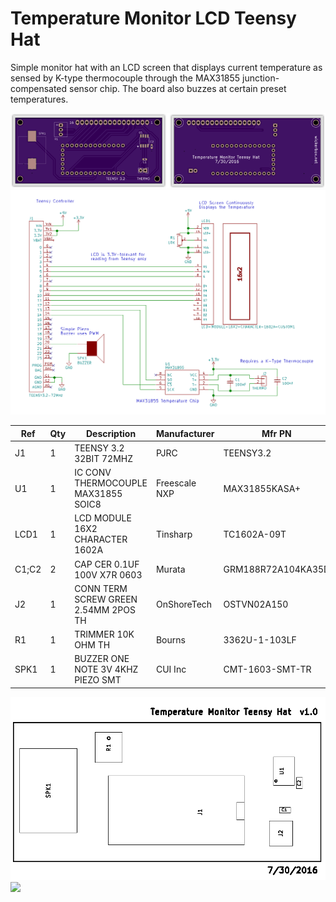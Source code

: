 # Temperature Monitor LCD Teensy Hat

Simple monitor hat with an LCD screen that displays current temperature as sensed by K-type thermocouple through the MAX31855 junction-compensated sensor chip. The board also buzzes at certain preset temperatures. 

<img src="oshpreview.png">

<img src="schematic.png">

|Ref|Qty|Description|Manufacturer|Mfr PN|Vendor|Vendor PN|
|---|---|-----------|------------|------|------|---------|
|J1|1|TEENSY 3.2 32BIT 72MHZ|PJRC|TEENSY3.2|PJRC|TEENSY3.2|
|U1|1|IC CONV THERMOCOUPLE MAX31855 SOIC8|Freescale NXP|MAX31855KASA+|Digikey|MAX31855KASA+-ND|
|LCD1|1|LCD MODULE 16X2 CHARACTER 1602A|Tinsharp|TC1602A-09T|Adafruit|181|
|C1;C2|2|CAP CER 0.1UF 100V X7R 0603|Murata|GRM188R72A104KA35D|Digikey|490-3285-1-ND|
|J2|1|CONN TERM SCREW GREEN 2.54MM 2POS TH|OnShoreTech|OSTVN02A150|Digikey|ED10561-ND|
|R1|1|TRIMMER 10K OHM TH|Bourns|3362U-1-103LF|Digikey|3362U-103LF-ND|
|SPK1|1|BUZZER ONE NOTE 3V 4KHZ PIEZO SMT|CUI Inc|CMT-1603-SMT-TR|Digikey|102-1193-1-ND|

<img src="assembly.png">

<img src="demo.png">
